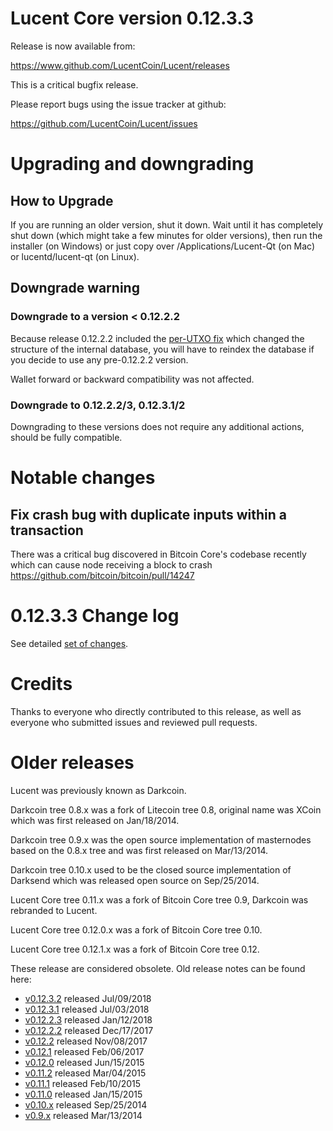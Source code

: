 Lucent Core version 0.12.3.3
==========================

Release is now available from:

  <https://www.github.com/LucentCoin/Lucent/releases>

This is a critical bugfix release.

Please report bugs using the issue tracker at github:

  <https://github.com/LucentCoin/Lucent/issues>


Upgrading and downgrading
=========================

How to Upgrade
--------------

If you are running an older version, shut it down. Wait until it has completely
shut down (which might take a few minutes for older versions), then run the
installer (on Windows) or just copy over /Applications/Lucent-Qt (on Mac) or
lucentd/lucent-qt (on Linux).

Downgrade warning
-----------------

### Downgrade to a version < 0.12.2.2

Because release 0.12.2.2 included the [per-UTXO fix](release-notes/lucent/release-notes-0.12.2.2.md#per-utxo-fix)
which changed the structure of the internal database, you will have to reindex
the database if you decide to use any pre-0.12.2.2 version.

Wallet forward or backward compatibility was not affected.

### Downgrade to 0.12.2.2/3, 0.12.3.1/2

Downgrading to these versions does not require any additional actions, should be
fully compatible.


Notable changes
===============

Fix crash bug with duplicate inputs within a transaction
--------------------------------------------------------

There was a critical bug discovered in Bitcoin Core's codebase recently which
can cause node receiving a block to crash https://github.com/bitcoin/bitcoin/pull/14247

0.12.3.3 Change log
===================

See detailed [set of changes](https://github.com/LucentCoin/Lucent/compare/v0.12.3.2...lucentpay:v0.12.3.3).

Credits
=======

Thanks to everyone who directly contributed to this release,
as well as everyone who submitted issues and reviewed pull requests.


Older releases
==============

Lucent was previously known as Darkcoin.

Darkcoin tree 0.8.x was a fork of Litecoin tree 0.8, original name was XCoin
which was first released on Jan/18/2014.

Darkcoin tree 0.9.x was the open source implementation of masternodes based on
the 0.8.x tree and was first released on Mar/13/2014.

Darkcoin tree 0.10.x used to be the closed source implementation of Darksend
which was released open source on Sep/25/2014.

Lucent Core tree 0.11.x was a fork of Bitcoin Core tree 0.9,
Darkcoin was rebranded to Lucent.

Lucent Core tree 0.12.0.x was a fork of Bitcoin Core tree 0.10.

Lucent Core tree 0.12.1.x was a fork of Bitcoin Core tree 0.12.

These release are considered obsolete. Old release notes can be found here:

- [v0.12.3.2](https://github.com/lucentpay/lucent/blob/master/doc/release-notes/lucent/release-notes-0.12.3.2.md) released Jul/09/2018
- [v0.12.3.1](https://github.com/lucentpay/lucent/blob/master/doc/release-notes/lucent/release-notes-0.12.3.1.md) released Jul/03/2018
- [v0.12.2.3](https://github.com/lucentpay/lucent/blob/master/doc/release-notes/lucent/release-notes-0.12.2.3.md) released Jan/12/2018
- [v0.12.2.2](https://github.com/lucentpay/lucent/blob/master/doc/release-notes/lucent/release-notes-0.12.2.2.md) released Dec/17/2017
- [v0.12.2](https://github.com/lucentpay/lucent/blob/master/doc/release-notes/lucent/release-notes-0.12.2.md) released Nov/08/2017
- [v0.12.1](https://github.com/lucentpay/lucent/blob/master/doc/release-notes/lucent/release-notes-0.12.1.md) released Feb/06/2017
- [v0.12.0](https://github.com/lucentpay/lucent/blob/master/doc/release-notes/lucent/release-notes-0.12.0.md) released Jun/15/2015
- [v0.11.2](https://github.com/lucentpay/lucent/blob/master/doc/release-notes/lucent/release-notes-0.11.2.md) released Mar/04/2015
- [v0.11.1](https://github.com/lucentpay/lucent/blob/master/doc/release-notes/lucent/release-notes-0.11.1.md) released Feb/10/2015
- [v0.11.0](https://github.com/lucentpay/lucent/blob/master/doc/release-notes/lucent/release-notes-0.11.0.md) released Jan/15/2015
- [v0.10.x](https://github.com/lucentpay/lucent/blob/master/doc/release-notes/lucent/release-notes-0.10.0.md) released Sep/25/2014
- [v0.9.x](https://github.com/lucentpay/lucent/blob/master/doc/release-notes/lucent/release-notes-0.9.0.md) released Mar/13/2014

